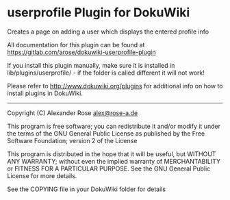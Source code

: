 # userprofile Plugin for DokuWiki

Creates a page on adding a user which displays the entered profile info

All documentation for this plugin can be found at
https://gitlab.com/arose/dokuwiki-userprofile-plugin

If you install this plugin manually, make sure it is installed in
lib/plugins/userprofile/ - if the folder is called different it
will not work!

Please refer to http://www.dokuwiki.org/plugins for additional info
on how to install plugins in DokuWiki.

----
Copyright (C) Alexander Rose <alex@rose-a.de>

This program is free software; you can redistribute it and/or modify
it under the terms of the GNU General Public License as published by
the Free Software Foundation; version 2 of the License

This program is distributed in the hope that it will be useful,
but WITHOUT ANY WARRANTY; without even the implied warranty of
MERCHANTABILITY or FITNESS FOR A PARTICULAR PURPOSE.  See the
GNU General Public License for more details.

See the COPYING file in your DokuWiki folder for details
